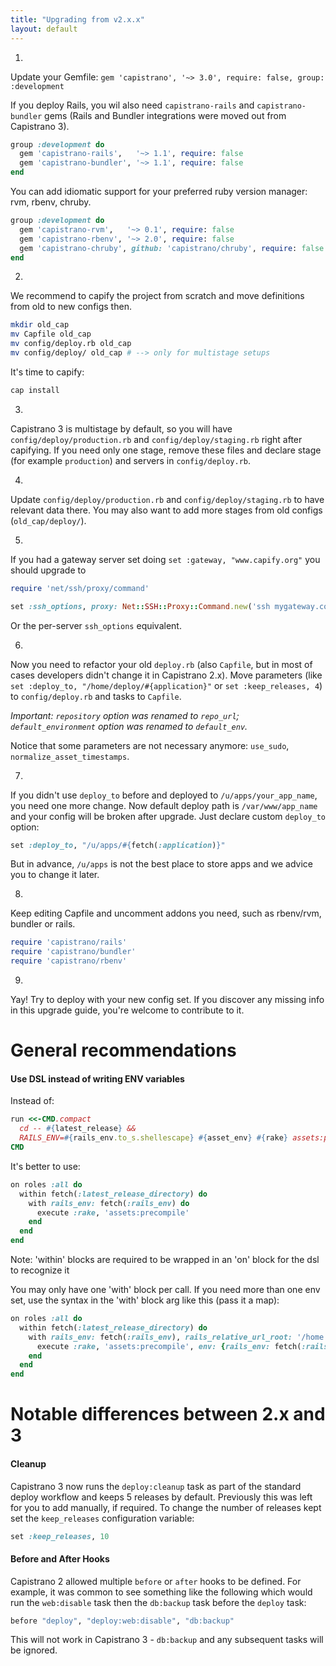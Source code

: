 ```yaml
---
title: "Upgrading from v2.x.x"
layout: default
---
```


1.
Update your Gemfile: `gem 'capistrano', '~> 3.0', require: false, group: :development`


If you deploy Rails, you wil also need `capistrano-rails` and `capistrano-bundler` gems (Rails and Bundler integrations were moved out from Capistrano 3).

```ruby
group :development do
  gem 'capistrano-rails',   '~> 1.1', require: false
  gem 'capistrano-bundler', '~> 1.1', require: false
end
```

  You can add idiomatic support for your preferred ruby version manager: rvm, rbenv, chruby.

```ruby
group :development do
  gem 'capistrano-rvm',   '~> 0.1', require: false
  gem 'capistrano-rbenv', '~> 2.0', require: false
  gem 'capistrano-chruby', github: 'capistrano/chruby', require: false
end
```

2.
We recommend to capify the project from scratch and move definitions from old to new configs then.

```bash
mkdir old_cap
mv Capfile old_cap
mv config/deploy.rb old_cap
mv config/deploy/ old_cap # --> only for multistage setups
```

It's time to capify:

```bash
cap install
```

3.
Capistrano 3 is multistage by default, so you will have `config/deploy/production.rb` and `config/deploy/staging.rb` right after capifying.
  If you need only one stage, remove these files and declare stage (for example `production`) and servers in `config/deploy.rb`.

4.
Update `config/deploy/production.rb` and `config/deploy/staging.rb` to have relevant data there. You may also want to add more stages from old configs (`old_cap/deploy/`).

5.
If you had a gateway server set doing `set :gateway, "www.capify.org"` you should upgrade to

```ruby
require 'net/ssh/proxy/command'

set :ssh_options, proxy: Net::SSH::Proxy::Command.new('ssh mygateway.com -W %h:%p')
```

Or the per-server `ssh_options` equivalent.

6.
Now you need to refactor your old `deploy.rb` (also `Capfile`, but in most of cases developers didn't change it in Capistrano 2.x). Move parameters (like `set :deploy_to, "/home/deploy/#{application}"` or `set :keep_releases, 4`) to `config/deploy.rb` and tasks to `Capfile`.

*Important: `repository` option was renamed to `repo_url`; `default_environment` option was renamed to `default_env`.*

Notice that some parameters are not necessary anymore: `use_sudo`, `normalize_asset_timestamps`.

7.
If you didn't use `deploy_to` before and deployed to `/u/apps/your_app_name`, you need one more change. Now default deploy path is `/var/www/app_name` and your config will be broken after upgrade. Just declare custom `deploy_to` option:

```ruby
set :deploy_to, "/u/apps/#{fetch(:application)}"
```

But in advance, `/u/apps` is not the best place to store apps and we advice you to change it later.

8.
Keep editing Capfile and uncomment addons you need, such as rbenv/rvm, bundler or rails.

```ruby
require 'capistrano/rails'
require 'capistrano/bundler'
require 'capistrano/rbenv'
```

9.
Yay! Try to deploy with your new config set. If you discover any missing info in this upgrade guide, you're welcome to contribute to it.

# General recommendations

#### Use DSL instead of writing ENV variables

Instead of:

```ruby
run <<-CMD.compact
  cd -- #{latest_release} &&
  RAILS_ENV=#{rails_env.to_s.shellescape} #{asset_env} #{rake} assets:precompile
CMD
```

It's better to use:

```ruby
on roles :all do
  within fetch(:latest_release_directory) do
    with rails_env: fetch(:rails_env) do
      execute :rake, 'assets:precompile'
    end
  end
end
```

Note: 'within' blocks are required to be wrapped in an 'on' block for the dsl to recognize it

You may only have one 'with' block per call. If you need more than one env set, use the syntax in the 'with' block arg like this (pass it a map):

```ruby
on roles :all do
  within fetch(:latest_release_directory) do
    with rails_env: fetch(:rails_env), rails_relative_url_root: '/home' do
      execute :rake, 'assets:precompile', env: {rails_env: fetch(:rails_env), rails_relative_url_root: ''}
    end
  end
end
```

# Notable differences between 2.x and 3

#### Cleanup

Capistrano 3 now runs the `deploy:cleanup` task as part of the standard deploy workflow and keeps 5 releases by default. Previously this was left for you to add manually, if required. To change the number of releases kept set the `keep_releases` configuration variable:

```ruby
set :keep_releases, 10
```

#### Before and After Hooks

Capistrano 2 allowed multiple `before` or `after` hooks to be defined. For example, it was common to see something like the following which would run the `web:disable` task then the `db:backup` task before the `deploy` task:

```ruby
before "deploy", "deploy:web:disable", "db:backup"
```

This will not work in Capistrano 3 - `db:backup` and any subsequent tasks will be ignored.
